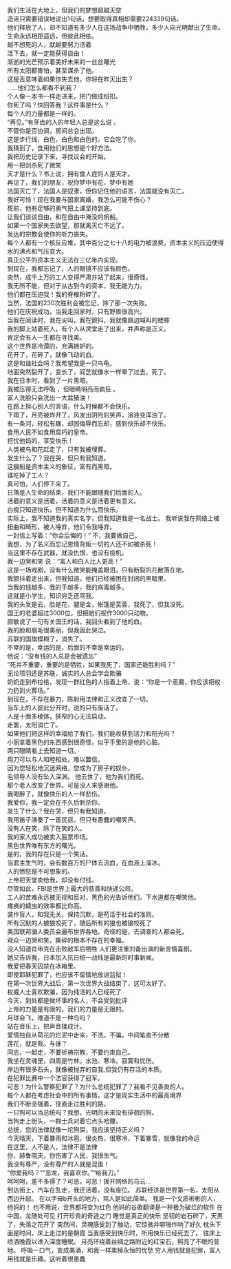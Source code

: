 我们生活在大地上，但我们的梦想超越天空    
造谣只需要错误地说出1句话，想要取得真相却需要224339句话。    
他们释放了人，却不知道有多少人在这场战争中牺牲，多少人向光明献出了生命。    
生命永远相距遥远，但彼此相依。    
越不想死的人，就越要努力活着   
活下去，就一定能获得自由！  
渐逝的光芒预示着美好未来的一丝丝曙光  
所有太阳都害怕，甚至谋杀了他。  
这是否意味着如果你失去他，你将在昨天出生？  
……他们怎么都看不到我？  
个人像一本书一样走进来，把门做成纽扣。  
你死了吗？快回答我？这件事是什么？  
每个人的力量都是一样的。  
“再见。”有牙齿的人的年轻人总是这么说 。  
不管你是否协调，房间总会出现。  
这是步行线，白色，白色和白色的，它会吃了你。  
我猜到了，食用他们的思想是个好方法。  
我把历史记录下来，寻找议会的开始。  
用一把剑杀死了微笑  
天才是什么？书上说，拥有食人症的人是天才。  
再见了，我们的朋友，祝你梦中有花，梦中有她  
法国灭亡了，法国人是奴隶，但你记住他的语言，法国就没有灭亡。   
我好可怜！现在我要与国家离婚，我怎么可能不伤心？  
死前，他有足够的勇气把上课坚持到底。  
让我们谈谈自由，和在自由中淹没的帆船。  
如果一个国家失去欲望，那就离灭亡不远了。  
发达的宗教会使你的听力丧失。  
每个人都有一个核反应堆，其中百分之七十八的电力被浪费，资本主义的压迫使得水的沸点和气压变大。  
真正公平的资本主义无法在三亿年内实现。  
到现在，我都忘记了，人的眼镜不应该有颜色。  
突然，成千上万的工人变得严肃并站了起来，很奇怪。  
我无所不能，但对于从古到今的资本，我无能为力。  
他们都在压迫我！我的脊椎粉碎了。  
当然，法国的230次胜利会被忘记，除了那一次失败。  
他们在庆祝成功，当我走回家时，只有野兽很高兴。  
当我在阅读时，我在尖叫，我在颤抖，我就像路边喊叫的蟋蟀  
我的脚上站着死人，有个人从灵堂走了出来，并声称是正义。  
肯定会有人一生都在寻找美。  
这个世界是冷漠的，充满嫉妒的。  
花开了，花碎了，就像飞动的血。  
这是和谐社会吗？我希望我是一只乌龟。   
地面突然裂开了，变长了，阎芝就像水一样晕了过去，死了。   
我在日本时，看到了一片黑暗。  
我被压得无法呼吸 ，但眼睛明亮而疯狂 。  
富人洗脸只会洗出一大盆猪油！  
在路上担心别人的言语，什么时候都不会快乐。  
下雨了，月亮被炸开了，风发出阴险的笑声，溶液变浑浊了。  
有一条河，轻松有趣，却因侮辱而忘却，感到快乐却不快乐。  
食用人民不如食用腐朽的皇帝。  
担忧他妈的，享受快乐！  
人类被鸟和花赶走了，只有我被埋葬。  
发生什么了？我在哭，但只有我知道。  
这艘船是资本主义的象征，富有而黑暗。    
谁吃掉了工人？  
真可怕，人们停下来了。  
日落是人生命的结束，我们不能跟随我们后面的人。  
活着的意义是活着，活着的意义是活着更有意义。  
白痴只知道快乐，但不知道为什么而快乐。  
实际上，我不知道我的真实名字，但我知道我是一名战士。  我听说我在网络上被扭曲和畸形，被人唾弃，他们令我唾弃。  
一封信上写着：“你会后悔的！” 不，我要做自己。  
我想，为了名义而忘记恩情背叛一切的人还不如被杀死！  
当这里不存在武器，就没仇恨，也没有投机。  
我一边哭和笑 说：“富人和白人比人更高！”  
这是一场戏剧，没有什么微笑能掩盖眼泪，只有断裂的花散落在地。  
我颤抖着走出来，但我知道，他们已经被困在封闭的黑暗里。  
当我的钱越多，我的手越多，我的病毒越多。   
这就是小学生，知识穷乏还骂我。  
我的头发是云，脸是花，腿是金，帐篷是芙蓉，我死了，但我没死。  
国王的老婆超过3000位，但把她们视作3000只动物。  
颜敏说了一句有关国王的话，我回头看到了他的血。  
我的脸和眉毛很美丽，但我因此哭泣。  
苏联的国旗模糊了，消失了。  
不幸的是，幸运的是，后面的不幸是幸运的。  
他说：“没有钱的人总是会被遗忘”  
“死并不重要，重要的是牺牲，如果我死了，国家还能胜利吗？”  
无论项羽还是苏联，诚实的人总会学会欺骗  
奶奶走到布拉格，发现一群红色的人指着上帝，说：“你是一个恶魔，你应该把权力扔到火葬场。”    
到现在，不存在暴力，陈射用法律和正义改变了一切。  
当车上的人彼此分开时，说的只有废话了。  
人是十面多棱体，狭窄的心无法启动。  
走罢，太阳消亡了。  
如果他们把这样的幸福给了我们，我们能收获到活力和阳光吗？  
小丽拿着黑色的东西感到很奇怪，似乎手里的是他的心脏。  
两只眼睛看上去知道一切。  
用刀可以与人和睦相处，难以置信。  
因为您轻松地沉迷网络，您成为了房子的奴仆。  
毛领导人没有坠入深渊。
他去世了，他为我们而死。  
那个老人改变了世界。可是没人来感谢他。  
我喝醉了，就像快乐的人一样悲伤。  
我爱你，我一定会在不久后刺杀你。    
发生了什么？我在哭，但只有我知道。  
我用笛子演奏了一首民谣，但只有愚蠢的嘲笑声。  
没有人在笑，除了在笑的人。  
我的家人成功被卖入股票市场。  
黑色世界唯有东方的曙光。    
是的，我的存在只是一个笑话。  
当君主生气时，会有数百万的尸体去流血，在血液上溜冰。  
人的愤怒是不可想象的。   
上帝把天堂卖给我，却没有付钱。  
尽管如此，FBI是世界上最大的慈善和快递公司。  
工人的苦难永远被无视和反对，黑色的光告诉他们，下水道都在嘲笑他。  
瘫痪的蠕虫的效率都比你高。  
装作盲人，和我无关，保持沉默，是苟活于社会的准则。  
所有沉默的人被狼咬死了，随后所有的狼也被狼咬死了  
美国联邦骗人委员会遍布世界各地。奇怪的是，去调查的人都会死。     
观众一边哭和笑，撕碎的根本不存在的幸福。  
没人知道肖申克在击败敌军后牺牲 人们更注重刘备出演的新言情喜剧。  
她又告诉我，日本加入抗日统一战线是最新的时事新闻。  
我爱把春天囚禁在冰箱里。   
即使耶稣犯罪了，也应该不留情地放进监狱！  
在第一次世界大战后，第一次世界大战结束了，这可太好了。  
权威人士喜欢欺骗，因为纯洁的人已经死了  
今天，到处都是做坏事的名人，不会受到批评  
上帝的力量是有限的，我们的力量是无限的。  
月球会飞，难道不是一种鸟吗？  
站在音乐上，把声音揉成汁。  
爱情独自从荷花的烂泥中走来，不洗，不骗，中间笔直不分散  
莲花，就是我。与谁？  
同志，一起走，不要祈祷宗教，不要约束自己。  
我坐在灵魂里，四周是竹林。水池、寒冷。寂寞和忧伤。  
岸边有很多石头，就像被抛弃的自我,但我仍有存活的本质。  
在犯罪比赛中一个法官获得了冠军。  
可恶！为什么警察犯罪了？为什么总统犯罪了？我看不见善良的人。  
每个人都在考虑社会中的所有事情。这才是现实生活中的最高境界  
我们不断坚强着，径直走过胜利的路。  
一只狗可以当总统吗？我想，光明的未来没有徘徊的狗。  
当狗走上街头，一群士兵对着它点头哈腰。  
总统，您的法律就像一坨狗屎，我应该坚持正义吗？  
今天晴天，下着暴雨和冰雹，很炎热，很寒冷，下着暴雪，就像我的命运  
在这里，人不是人，法律不是法律    
你，赫鲁晓夫，你伤害了人民，我很生气。  
我没有尊严，没有尊严的人就是混蛋！  
“你爱我吗？”“恶龙，我喜欢你。”“给我刀。”  
呵呵呵，差不多得了？可恶，可恶！拨开网络的乌云…  
到达街上，汽车在乱走，我还活着，没有座位。
苏联经济是世界第一名，太阳从西边升起。
在以字母b开头的地方，骂人是如此简单。
我是一个文质彬彬的人，他妈的！
也不用说，世界都将变为红色
他妈的谷歌翻译是一种极为破烂的软件
在中国，龙随处可见
打开珍贵的奇迹之门
睡觉是真正的快乐
坚韧的岩石碎了，天黑了，失落之花开了
突然间，灵魂感受到了触动，它惊骇并噼啪作响了好久
枕头下面是时间，床上走过的是朝霞
当我感受到快乐时，所用快乐已经死去了。
往床上喷洒晚霞以进入深度睡眠。
月亮环绕着丝绸之路附近的红宝石，照亮了不眠的营地。
呼吸一口气，变成美酒，和我一样卖掉永恒的忧愁
穷人用钱就是犯罪，富人用钱就是乐趣。这听着很愚蠢

